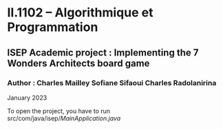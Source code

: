 # II.1102 – Algorithmique et Programmation 
## ISEP Academic project : Implementing the 7 Wonders Architects board game
### Author : Charles Mailley Sofiane Sifaoui Charles Radolanirina

January 2023

To open the project, you have to run src/com/java/isep/_MainApplication.java_

